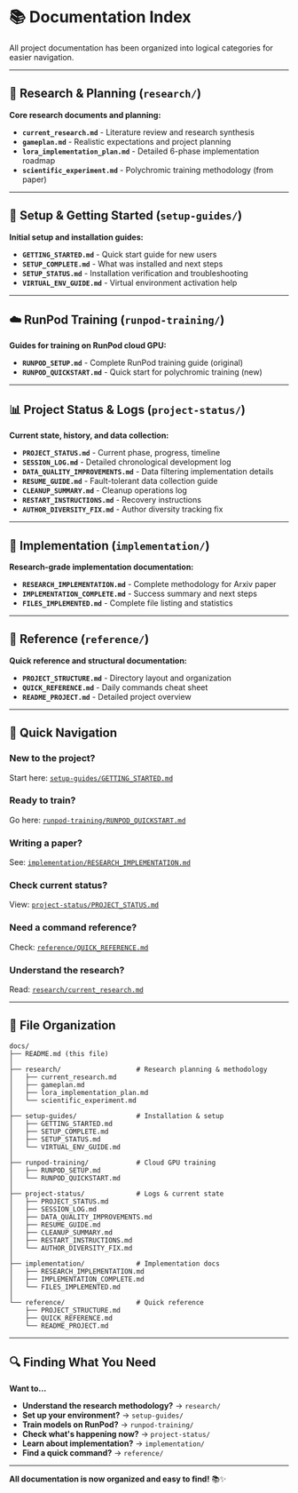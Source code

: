 # 📚 Documentation Index

All project documentation has been organized into logical categories for easier navigation.

---

## 🔬 Research & Planning (`research/`)

**Core research documents and planning:**

- **`current_research.md`** - Literature review and research synthesis
- **`gameplan.md`** - Realistic expectations and project planning
- **`lora_implementation_plan.md`** - Detailed 6-phase implementation roadmap
- **`scientific_experiment.md`** - Polychromic training methodology (from paper)

---

## 🚀 Setup & Getting Started (`setup-guides/`)

**Initial setup and installation guides:**

- **`GETTING_STARTED.md`** - Quick start guide for new users
- **`SETUP_COMPLETE.md`** - What was installed and next steps
- **`SETUP_STATUS.md`** - Installation verification and troubleshooting
- **`VIRTUAL_ENV_GUIDE.md`** - Virtual environment activation help

---

## ☁️ RunPod Training (`runpod-training/`)

**Guides for training on RunPod cloud GPU:**

- **`RUNPOD_SETUP.md`** - Complete RunPod training guide (original)
- **`RUNPOD_QUICKSTART.md`** - Quick start for polychromic training (new)

---

## 📊 Project Status & Logs (`project-status/`)

**Current state, history, and data collection:**

- **`PROJECT_STATUS.md`** - Current phase, progress, timeline
- **`SESSION_LOG.md`** - Detailed chronological development log
- **`DATA_QUALITY_IMPROVEMENTS.md`** - Data filtering implementation details
- **`RESUME_GUIDE.md`** - Fault-tolerant data collection guide
- **`CLEANUP_SUMMARY.md`** - Cleanup operations log
- **`RESTART_INSTRUCTIONS.md`** - Recovery instructions
- **`AUTHOR_DIVERSITY_FIX.md`** - Author diversity tracking fix

---

## 🎯 Implementation (`implementation/`)

**Research-grade implementation documentation:**

- **`RESEARCH_IMPLEMENTATION.md`** - Complete methodology for Arxiv paper
- **`IMPLEMENTATION_COMPLETE.md`** - Success summary and next steps
- **`FILES_IMPLEMENTED.md`** - Complete file listing and statistics

---

## 📖 Reference (`reference/`)

**Quick reference and structural documentation:**

- **`PROJECT_STRUCTURE.md`** - Directory layout and organization
- **`QUICK_REFERENCE.md`** - Daily commands cheat sheet
- **`README_PROJECT.md`** - Detailed project overview

---

## 🎯 Quick Navigation

### New to the project?
Start here: [`setup-guides/GETTING_STARTED.md`](setup-guides/GETTING_STARTED.md)

### Ready to train?
Go here: [`runpod-training/RUNPOD_QUICKSTART.md`](runpod-training/RUNPOD_QUICKSTART.md)

### Writing a paper?
See: [`implementation/RESEARCH_IMPLEMENTATION.md`](implementation/RESEARCH_IMPLEMENTATION.md)

### Check current status?
View: [`project-status/PROJECT_STATUS.md`](project-status/PROJECT_STATUS.md)

### Need a command reference?
Check: [`reference/QUICK_REFERENCE.md`](reference/QUICK_REFERENCE.md)

### Understand the research?
Read: [`research/current_research.md`](research/current_research.md)

---

## 📁 File Organization

```
docs/
├── README.md (this file)
│
├── research/                   # Research planning & methodology
│   ├── current_research.md
│   ├── gameplan.md
│   ├── lora_implementation_plan.md
│   └── scientific_experiment.md
│
├── setup-guides/               # Installation & setup
│   ├── GETTING_STARTED.md
│   ├── SETUP_COMPLETE.md
│   ├── SETUP_STATUS.md
│   └── VIRTUAL_ENV_GUIDE.md
│
├── runpod-training/            # Cloud GPU training
│   ├── RUNPOD_SETUP.md
│   └── RUNPOD_QUICKSTART.md
│
├── project-status/             # Logs & current state
│   ├── PROJECT_STATUS.md
│   ├── SESSION_LOG.md
│   ├── DATA_QUALITY_IMPROVEMENTS.md
│   ├── RESUME_GUIDE.md
│   ├── CLEANUP_SUMMARY.md
│   ├── RESTART_INSTRUCTIONS.md
│   └── AUTHOR_DIVERSITY_FIX.md
│
├── implementation/             # Implementation docs
│   ├── RESEARCH_IMPLEMENTATION.md
│   ├── IMPLEMENTATION_COMPLETE.md
│   └── FILES_IMPLEMENTED.md
│
└── reference/                  # Quick reference
    ├── PROJECT_STRUCTURE.md
    ├── QUICK_REFERENCE.md
    └── README_PROJECT.md
```

---

## 🔍 Finding What You Need

**Want to...**

- **Understand the research methodology?** → `research/`
- **Set up your environment?** → `setup-guides/`
- **Train models on RunPod?** → `runpod-training/`
- **Check what's happening now?** → `project-status/`
- **Learn about implementation?** → `implementation/`
- **Find a quick command?** → `reference/`

---

**All documentation is now organized and easy to find!** 📚✨

